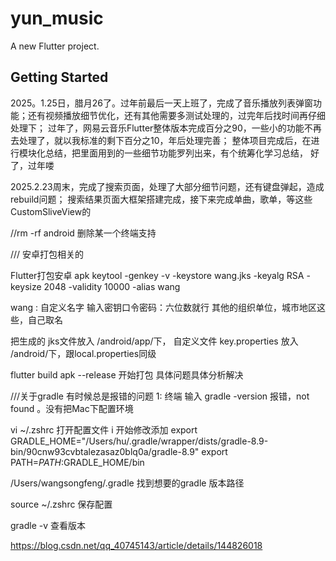 # yun_music

A new Flutter project.

## Getting Started

2025。1.25日，腊月26了。过年前最后一天上班了，完成了音乐播放列表弹窗功能；还有视频播放细节优化，还有其他需要多测试处理的，过完年后找时间再仔细处理下；
过年了，网易云音乐Flutter整体版本完成百分之90，一些小的功能不再去处理了，就以我标准的剩下百分之10，年后处理完善；
整体项目完成后，在进行模块化总结，把里面用到的一些细节功能罗列出来，有个统筹化学习总结，
好了，过年喽


2025.2.23周末，完成了搜索页面，处理了大部分细节问题，还有键盘弹起，造成rebuild问题；
搜索结果页面大框架搭建完成，接下来完成单曲，歌单，等这些CustomSliveView的

//rm -rf android 删除某一个终端支持 

/// 安卓打包相关的

Flutter打包安卓 apk 
  keytool -genkey -v -keystore wang.jks -keyalg RSA -keysize 2048 -validity 10000 -alias wang

wang : 自定义名字
输入密钥口令密码：六位数就行
其他的组织单位，城市地区这些，自己取名

把生成的 jks文件放入 /android/app/下， 自定义文件 key.properties 放入 /android/下，跟local.properties同级

flutter build apk --release 开始打包
具体问题具体分析解决




///关于gradle 有时候总是报错的问题 
1: 终端 输入 gradle -version 报错，not found 。没有把Mac下配置环境

vi ~/.zshrc 打开配置文件 i 开始修改添加 
export GRADLE_HOME="/Users/hu/.gradle/wrapper/dists/gradle-8.9-bin/90cnw93cvbtalezasaz0blq0a/gradle-8.9"
export PATH=$PATH:$GRADLE_HOME/bin 

/Users/wangsongfeng/.gradle 找到想要的gradle 版本路径

source ~/.zshrc 保存配置

gradle -v 查看版本




https://blog.csdn.net/qq_40745143/article/details/144826018